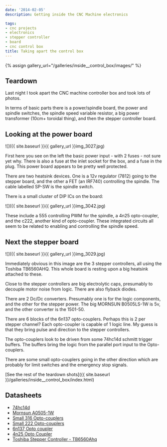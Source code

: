 ```yaml
---
date: '2014-02-05'
description: Getting inside the CNC Machine electronics

tags:
- cnc projects
- electronics
- stepper controller
- board
- cnc control box
title: Taking apart the control box
---
```

{% assign gallery_url="/galleries/inside__control_box/images/" %}

## Teardown

Last night I took apart the CNC machine controller box and took lots of photos.

In terms of basic parts there is a power/spindle board, the power and spindle switches, the spindle speed variable resistor, a big power transformer (10cm+ toroidal thing), and then the stepper controller board.

## Looking at the power board

![]({{ site.baseurl }}{{ gallery_url }}img_3027.jpg)

First here you see on the left the basic power input - with 2 fuses - not sure yet why.
There is also a fuse at the inlet socket for the box, and a fuse in the plug.
This power board appears to be pretty well protected.

There are two heatsink devices.
One is a 12v regulator (7812) going to the stepper board, and the other a FET (an IRF740) controlling the spindle.
The cable labelled SP-SW is the spindle switch.

There is a small cluster of DIP ICs on the board:

![]({{ site.baseurl }}{{ gallery_url }}img_3042.jpg)

These include a 555 controlling PWM for the spindle, a 4n25 opto-coupler, and the c222, another kind of opto-coupler.
These integrated circuits all seem to be related to enabling and controlling the spindle speed.

## Next the stepper board

![]({{ site.baseurl }}{{ gallery_url }}img_3029.jpg)

Immediately obvious in this image are the 3 stepper controllers, all using the Toshiba TB6560AHQ.
This whole board is resting upon a big heatsink attached to these.

Close to the stepper controllers are big electrolytic caps, presumably to decouple motor noise from logic. There are also flyback diodes.

There are 2 Dc/Dc converters. Presumably one is for the logic components, and the other for the stepper power.
The big MORNSUN B0505LS-1W is 5v, and the other converter is the 1501-50.

There are 6 blocks of the 6n137 opto-couplers.
Perhaps this is 2 per stepper channel?
Each opto-coupler is capable of 1 logic line.
My guess is that they bring pulse and direction to the stepper controllers.

The opto-couplers look to be driven from some 74hc14d schmitt trigger buffers. The buffers bring the logic from the parallel port input to the Opto-couplers.

There are some small opto-couplers going in the other direction which are probably for limit switches and the emergency stop signals.

[See the rest of the teardown shots]({{ site.baseurl }}/galleries/inside__control_box/index.html)

## Datasheets

* [74hc14d](https://www.farnell.com/datasheets/1678760.pdf)
* [Mornsun A0505-1W](http://www.mornsun-power.com/uploads/pdf/A_(X)T-1W.pdf)
* [Small 316 Opto-couplers](http://www.fairchildsemi.com/ds/MO/MOC3061M.pdf)
* [Small 222 Opto-couplers](http://www.toshiba.com/taec/components2/Datasheet_Sync/200709/DST_TLP222G-TDE_EN_4458.pdf)
* [6n137 Opto coupler](http://www.fairchildsemi.com/ds/6N/6N137.pdf)
* [4n25 Opto Coupler](http://www.vishay.com/docs/83725/4n25.pdf)
* [Toshiba Stepper Controller - TB6560Ahq](http://www.toshiba.com/taec/components2/Datasheet_Sync/201103/DST_TB6560-TDE_EN_27885.pdf)

